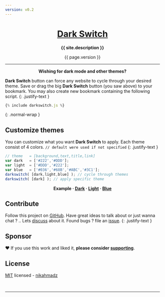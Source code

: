 ```yaml
---
version: v0.2
---
```

<div class="hero-1">
<h1 align="center" class="-title">
<a class="darkswitch" href="{% include darkswitch.js %}">Dark Switch</a>
</h1>
<p align="center" class="-desc"><b>{{ site.description }}</b></p>
<div class="-verpos"><div class="-ver" align="center">{{ page.version }}</div></div>
</div>
<script src="{{ site.github.url }}/assets/js/darkswitch.js?v={{ site.github.build_revision }}"></script>

***

<p align="center"><b>Wishing for dark mode and other themes?</b></p>

**Dark Switch** button can force any website to cycle through your desired theme.
Save or drag the big **Dark Switch** button (you saw above) to your bookmark.
You may also create new bookmark containing the following script.
{: .justify-text }

```js
{% include darkswitch.js %}
```
{: .normal-wrap }

## Customize themes

You can customize what you want **Dark Switch** to apply. Each theme consist of 4 colors. `// default were used if not specified`
{: .justify-text }

```js
// theme   = [background,text,title,link]
var dark   = ['#222','#DDD'];
var light  = ['#DDD','#222'];
var blue   = ['#036','#68B','#ABC','#3C1'];
darkswitch( [dark,light,blue] ); // cycle through themes
darkswitch( [dark] ); // apply specific theme

```

<p align="center"><b>Example
&middot; <a href="#" onclick="event.preventDefault();darkswitch(['#222','#DDD'])">Dark</a>
&middot; <a href="#" onclick="event.preventDefault();darkswitch(['#DDD','#222'])">Light</a>
&middot; <a href="#" onclick="event.preventDefault();darkswitch(['#036','#68B','#ABC','#3C1'])">Blue</a></b></p>

## Contribute

Follow this project on [GitHub][github].
Have great ideas to talk about or just wanna chat ? .. Lets [discuss][] about it.
Found bugs ? file an [issue][].
{: .justify-text }

[github]: https://github.com/nikahmadz/dark-switch/ "Follow this project"
[discuss]: https://github.com/nikahmadz/dark-switch/discussions "Go to Discussions"
[issue]: https://github.com/nikahmadz/dark-switch/issues "Go to Issues"

## Sponsor

❤️ If you use this work and liked it, **please consider [supporting][pay]**.

[pay]: https://nikahmadz.github.io/#!pay "See payment options"

## License

[MIT][] licensed - [nikahmadz][]

[MIT]: https://github.com/nikahmadz/dark-switch/blob/main/LICENSE "View license"
[nikahmadz]: https://nikahmadz.github.io "Visit my website"

&nbsp;

***

